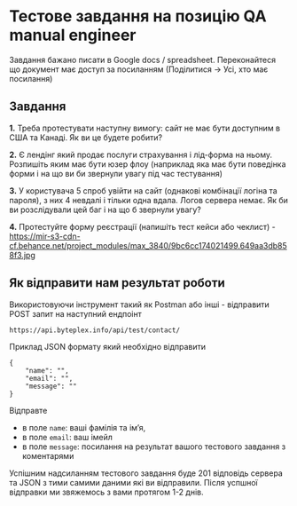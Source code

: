 # Тестове завдання на позицію QA manual engineer 

Завдання бажано писати в Google docs / spreadsheet. Переконайтеся що документ має доступ за посиланням (Поділитися -> Усі, хто має посилання)

## Завдання
**1.** Треба протестувати наступну вимогу: сайт не має бути доступним в США та Канаді. Як ви це будете робити?

**2.** Є лендінг який продає послуги страхування і лід-форма на ньому. Розпишіть яким має бути юзер флоу (наприклад яка має бути поведінка форми і на що ви би звернули увагу під час тестування)

**3.** У користувача 5 спроб увійти на сайт (однакові комбінації логіна та пароля), з них 4 невдалі і тільки одна вдала. Логов сервера немає. Як би ви розслідували цей баг і на що б звернули увагу?

**4.** Протестуйте форму реєстрації (напишіть тест кейси або чеклист) - https://mir-s3-cdn-cf.behance.net/project_modules/max_3840/9bc6cc174021499.649aa3db858f3.jpg

## Як відправити нам результат роботи

Використовуючи інструмент такий як Postman або інші - відправити POST запит на наступний ендпоінт

```plaintext
https://api.byteplex.info/api/test/contact/
```

Приклад JSON формату який необхідно відправити

```plaintext
{
    "name": "",
    "email": "",
    "message": ""
}
```

Відправте 
- в поле `name`: ваші фамілія та імʼя,
- в поле `email`: ваш імейл
- в поле `message`: посилання на результат вашого тестового завдання з коментарями

Успішним надсиланням тестового завдання буде 201 відповідь сервера та JSON з тими самими даними які ви відправили. Після успшної відправки ми звяжемось з вами протягом 1-2 днів.
